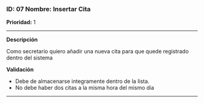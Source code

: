 ### **ID:** 07 Nombre: **Insertar Cita**

**Prioridad:** 1

---
**Descripción**

Como secretario quiero añadir una nueva cita para que quede registrado dentro del sistema

**Validación**

* Debe de almacenarse integramente dentro de la lista.
* No debe haber dos citas a la misma hora del mismo dia

---
